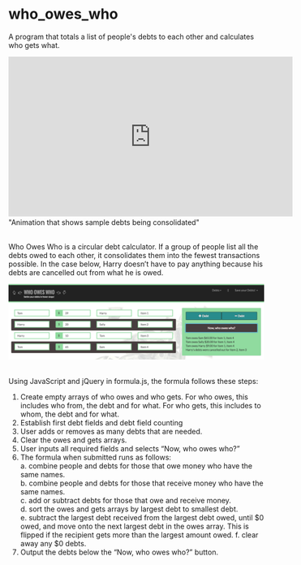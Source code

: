 # who_owes_who
A program that totals a list of people's debts to each other and calculates who gets what.<br>

<iframe width="560" height="315" src="https://www.youtube.com/embed/Bcm9pTK_Kx8" frameborder="0" allowfullscreen></iframe>
"Animation that shows sample debts being consolidated"<br><br>

Who Owes Who is a circular debt calculator. If a group of people list all the debts owed to each other, it consolidates them into the fewest transactions possible. In the case below, Harry doesn’t have to pay anything because his debts are cancelled out from what he is owed.<br>

![Screen_Shot](Screen_Shot_1.png "Sample showing four debts")<br><br>

Using JavaScript and jQuery in formula.js, the formula follows these steps:<br>
1) Create empty arrays of who owes and who gets. For who owes, this includes who from, the debt and for what. For who gets, this includes to whom, the debt and for what.<br>
2) Establish first debt fields and debt field counting<br>
3) User adds or removes as many debts that are needed.<br>
4) Clear the owes and gets arrays.<br>
5) User inputs all required fields and selects “Now, who owes who?”<br>
6) The formula when submitted runs as follows:<br>
	a. combine people and debts for those that owe money who have the same names.<br>
	b. combine people and debts for those that receive money who have the same names.<br>
	c. add or subtract debts for those that owe and receive money.<br>
	d. sort the owes and gets arrays by largest debt to smallest debt.<br>
	e. subtract the largest debt received from the largest debt owed, until $0 owed, and move onto the next largest debt in the owes array. This is flipped if the recipient gets more than the largest amount owed.
	f. clear away any $0 debts.<br>
7) Output the debts below the “Now, who owes who?” button.<br>